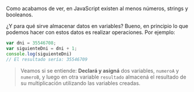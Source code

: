 Como acabamos de ver, en JavaScript existen al menos números, strings y booleanos.

¿Y para qué sirve almacenar datos en variables?
Bueno, en principio lo que podemos hacer con estos datos es realizar operaciones. 
Por ejemplo:

```javascript
var dni = 35546708;
var siguienteDni = dni + 1;
console.log(siguienteDni) 
// El resultado sería: 35546709
```

> Veamos si se entiende: **Declará y asigná** dos variables, `numeroA` y `numeroB`, y luego en otra variable `resultado` almacená el resultado de su multiplicación utilizando las variables creadas.
